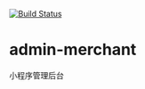 [![Build Status](https://ci.xingchengfu.com/api/badges/TDR/adminmerchant/status.svg)](https://ci.xingchengfu.com/TDR/adminmerchant)

# admin-merchant

小程序管理后台
